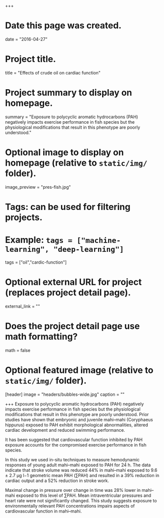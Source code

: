+++
# Date this page was created.
date = "2016-04-27"

# Project title.
title = "Effects of crude oil on cardiac function"

# Project summary to display on homepage.
summary = "Exposure to polycyclic aromatic hydrocarbons (PAH) negatively impacts exercise performance in fish species but the physiological modifications that result in this phenotype are poorly understood."

# Optional image to display on homepage (relative to `static/img/` folder).
image_preview = "pres-fish.jpg"

# Tags: can be used for filtering projects.
# Example: `tags = ["machine-learning", "deep-learning"]`
tags = ["oil","cardic-function"]

# Optional external URL for project (replaces project detail page).
external_link = ""

# Does the project detail page use math formatting?
math = false

# Optional featured image (relative to `static/img/` folder).
[header]
image = "headers/bubbles-wide.jpg"
caption = ""

+++
Exposure to polycyclic aromatic hydrocarbons (PAH) negatively impacts exercise performance in fish species but the physiological modifications that result in this phenotype are poorly understood. Prior studies have shown that embryonic and juvenile mahi–mahi (Coryphaeus hippurus) exposed to PAH exhibit morphological abnormalities, altered cardiac development and reduced swimming performance. 

It has been suggested that cardiovascular function inhibited by PAH exposure accounts for the compromised exercise performance in fish species.

In this study we used in-situ techniques to measure hemodynamic responses of young adult mahi–mahi exposed to PAH for 24 h. The data indicate that stroke volume was reduced 44% in mahi–mahi exposed to 9.6 ± 2.7 μg l−1 geometric mean PAH (∑PAH) and resulted in a 39% reduction in cardiac output and a 52% reduction in stroke work.

Maximal change in pressure over change in time was 28% lower in mahi–mahi exposed to this level of ∑PAH. Mean intraventricular pressures and heart rate were not significantly changed. This study suggests exposure to environmentally relevant PAH concentrations impairs aspects of cardiovascular function in mahi–mahi.
